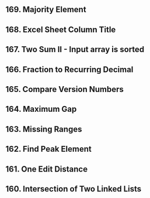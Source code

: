 ## 169. Majority Element 
## 168. Excel Sheet Column Title 
## 167. Two Sum II - Input array is sorted 
## 166. Fraction to Recurring Decimal
## 165. Compare Version Numbers
## 164. Maximum Gap
## 163. Missing Ranges 
## 162. Find Peak Element
## 161. One Edit Distance  
## 160. Intersection of Two Linked Lists 
